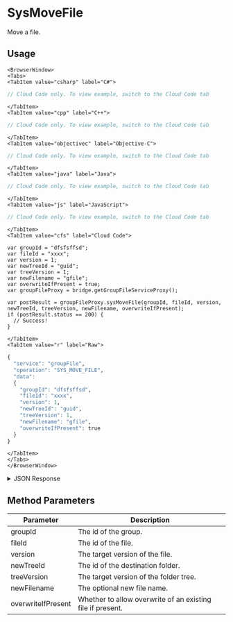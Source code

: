 # SysMoveFile

Move a file.

<PartialServop service_name="groupFile" operation_name="SYS_MOVE_FILE" />

## Usage

```mdx-code-block
<BrowserWindow>
<Tabs>
<TabItem value="csharp" label="C#">
```

```csharp
// Cloud Code only. To view example, switch to the Cloud Code tab
```

```mdx-code-block
</TabItem>
<TabItem value="cpp" label="C++">
```

```cpp
// Cloud Code only. To view example, switch to the Cloud Code tab
```

```mdx-code-block
</TabItem>
<TabItem value="objectivec" label="Objective-C">
```

```objectivec
// Cloud Code only. To view example, switch to the Cloud Code tab
```

```mdx-code-block
</TabItem>
<TabItem value="java" label="Java">
```

```java
// Cloud Code only. To view example, switch to the Cloud Code tab
```

```mdx-code-block
</TabItem>
<TabItem value="js" label="JavaScript">
```

```javascript
// Cloud Code only. To view example, switch to the Cloud Code tab
```

```mdx-code-block
</TabItem>
<TabItem value="cfs" label="Cloud Code">
```

```cfscript
var groupId = "dfsfsffsd";
var fileId = "xxxx";
var version = 1;
var newTreeId = "guid";
var treeVersion = 1;
var newFilename = "gfile";
var overwriteIfPresent = true;
var groupFileProxy = bridge.getGroupFileServiceProxy();

var postResult = groupFileProxy.sysMoveFile(groupId, fileId, version, newTreeId, treeVersion, newFilename, overwriteIfPresent);
if (postResult.status == 200) {
  // Success!
}
```

```mdx-code-block
</TabItem>
<TabItem value="r" label="Raw">
```

```r
{
  "service": "groupFile",
  "operation": "SYS_MOVE_FILE",
  "data":
  {
    "groupId": "dfsfsffsd",
    "fileId": "xxxx",
    "version": 1,
    "newTreeId": "guid",
    "treeVersion": 1,
    "newFilename": "gfile",
    "overwriteIfPresent": true
  }
}
```

```mdx-code-block
</TabItem>
</Tabs>
</BrowserWindow>
```

<details>
<summary>JSON Response</summary>

```json
{
  "data": {
    "fileDetails": {
      "treeId": "fb3431cd-6e2f-47f1-8100-8941abf6bb4f",
      "fileName": "glognewname.json",
      "fileSize": 7051,
      "dateUploaded": 1677521119000,
      "etag": "a6f4cd3c065aed36227d3582adc5d952",
      "acl": {
        "member": 2,
        "other": 0
      },
      "version": 2,
      "url": "https://api.internal.braincloudservers.com/groupfiles/bc/g/23782/gr/2bf538d1-19ea-4e14-9862-f979215e09b7/fb3431cd-6e2f-47f1-8100-8941abf6bb4f/6d938c22-3b8c-4b99-a913-2edafed71a83/V2/glogcopy.json",
      "fileId": "6d938c22-3b8c-4b99-a913-2edafed71a83"
    },
    "groupId": "2bf538d1-19ea-4e14-9862-f979215e09b7"
  },
  "status": 200
}
```
</details>

## Method Parameters
Parameter | Description
--------- | -----------
groupId | The id of the group.
fileId | The id of the file.
version | The target version of the file.
newTreeId | The id of the destination folder.
treeVersion | The target version of the folder tree.
newFilename | The optional new file name.
overwriteIfPresent | Whether to allow overwrite of an existing file if present.


